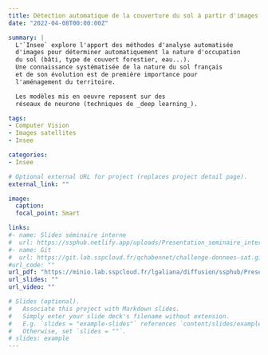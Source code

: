 ```yaml
---
title: Détection automatique de la couverture du sol à partir d'images satellites
date: "2022-04-08T00:00:00Z"

summary: |
  L'`Insee` explore l'apport des méthodes d'analyse automatisée
  d'images pour déterminer automatiquement la nature d'occupation
  du sol (bâti, type de couvert forestier, eau...). 
  Une connaissance systématisée de la nature du sol français
  et de son évolution est de première importance pour
  l'aménagement du territoire. 

  Les modèles mis en oeuvre reposent sur des
  réseaux de neurone (techniques de _deep learning_).

tags:
- Computer Vision
- Images satellites
- Insee

categories:
- Insee

# Optional external URL for project (replaces project detail page).
external_link: ""

image:
  caption: 
  focal_point: Smart

links:
#- name: Slides séminaire interne
#  url: https://ssphub.netlify.app/uploads/Presentation_seminaire_interne_Clement_Guillo_donnees_satellites.pdf
#- name: Git
#  url: https://git.lab.sspcloud.fr/qchabennet/challenge-donnees-sat.git
#url_code: ""
url_pdf: "https://minio.lab.sspcloud.fr/lgaliana/diffusion/ssphub/Presentation_seminaire_interne_Clement_Guillo_donnees_satellites.pdf"
url_slides: ""
url_video: ""

# Slides (optional).
#   Associate this project with Markdown slides.
#   Simply enter your slide deck's filename without extension.
#   E.g. `slides = "example-slides"` references `content/slides/example-slides.md`.
#   Otherwise, set `slides = ""`.
# slides: example
---
```


